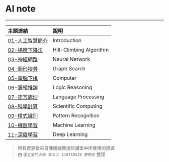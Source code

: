 # AI note
---

主題連結|說明
:---|:---
<a href="Ch1.md" alt="">01-人工智慧簡介</a>|Introduction
<a href="Ch2.md" alt="">02-梯度下降法</a>|Hill-Climbing Algorithm
<a href="Ch3.md" alt="">03-神經網路</a>|Neural Network
<a href="Ch4.md" alt="">04-圖形搜尋</a>|Graph Search
<a href="Ch5.md" alt="">05-電腦下棋</a>|Computer
<a href="Ch6.md" alt="">06-邏輯推論</a>|Logic Reasoning
<a href="Ch7.md" alt="">07-語言處理</a>|Language Processing
<a href="Ch8.md" alt="">08-科學計算</a>|Scientific Computing
<a href="Ch9.md" alt="">09-模式識別</a>|Pattern Recognition
<a href="Ch10.md" alt="">10-機器學習</a>|Machine Learning
<a href="Ch11.md" alt="">11-深度學習</a>|Deep Learning

>所有資源皆來自陳鍾誠教授於課堂中所使用的資源<br>
>由 `國立金門大學 資工二 110710529 廖明志` 整理
